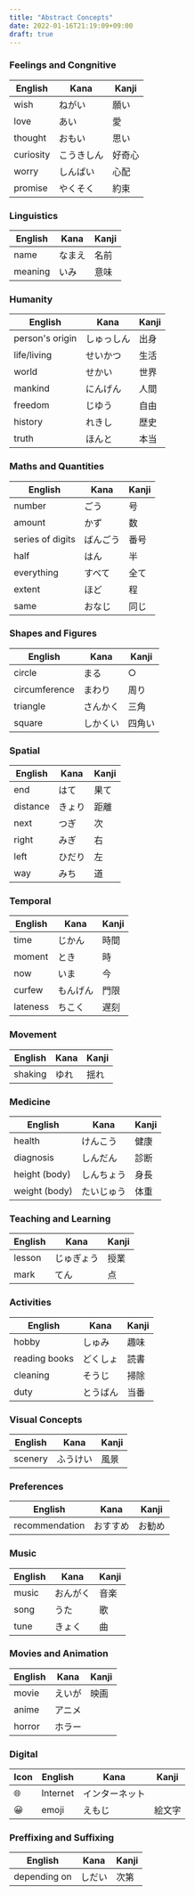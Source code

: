 ```yaml
---
title: "Abstract Concepts"
date: 2022-01-16T21:19:09+09:00
draft: true
---
```

### Feelings and Congnitive
| English   | Kana       | Kanji  |
|-----------|------------|--------|
| wish      | ねがい     | 願い   |
| love      | あい       | 愛     |
| thought   | おもい     | 思い   |
| curiosity | こうきしん | 好奇心 |
| worry     | しんぱい   | 心配   |
| promise   | やくそく   | 約束   |

### Linguistics
| English | Kana   | Kanji |
|---------|--------|-------|
| name    | なまえ | 名前  |
| meaning | いみ   | 意味  |

### Humanity
| English         | Kana       | Kanji |
|-----------------|------------|-------|
| person's origin | しゅっしん | 出身  |
| life/living     | せいかつ   | 生活  |
| world           | せかい     | 世界  |
| mankind         | にんげん   | 人間  |
| freedom         | じゆう     | 自由  |
| history         | れきし     | 歴史  |
| truth           | ほんと     | 本当  |

### Maths and Quantities
| English          | Kana     | Kanji |
|------------------|----------|-------|
| number           | ごう     | 号    |
| amount           | かず     | 数    |
| series of digits | ばんごう | 番号  |
| half             | はん     | 半    |
| everything       | すべて   | 全て  |
| extent           | ほど     | 程    |
| same             | おなじ   | 同じ  |

### Shapes and Figures
| English       | Kana     | Kanji  |
|---------------|----------|--------|
| circle        | まる     | ○     |
| circumference | まわり   | 周り   |
| triangle      | さんかく | 三角   |
| square        | しかくい | 四角い |

### Spatial
| English  | Kana   | Kanji |
|----------|--------|-------|
| end      | はて   | 果て  |
| distance | きょり | 距離  |
| next     | つぎ   | 次    |
| right    | みぎ   | 右    |
| left     | ひだり | 左    |
| way      | みち   | 道    |

### Temporal
| English  | Kana     | Kanji |
|----------|----------|-------|
| time     | じかん   | 時間  |
| moment   | とき     | 時    |
| now      | いま     | 今    |
| curfew   | もんげん | 門限  |
| lateness | ちこく   | 遅刻  |

### Movement
| English | Kana | Kanji |
|---------|------|-------|
| shaking | ゆれ | 揺れ  |

### Medicine
| English       | Kana       | Kanji |
|---------------|------------|-------|
| health        | けんこう   | 健康  |
| diagnosis     | しんだん   | 診断  |
| height (body) | しんちょう | 身長  |
| weight (body) | たいじゅう | 体重  |

### Teaching and Learning
| English | Kana       | Kanji |
|---------|------------|-------|
| lesson  | じゅぎょう | 授業  |
| mark    | てん       | 点    |

### Activities
| English       | Kana     | Kanji |
|---------------|----------|-------|
| hobby         | しゅみ   | 趣味  |
| reading books | どくしょ | 読書  |
| cleaning      | そうじ   | 掃除  |
| duty          | とうばん | 当番  |

### Visual Concepts
| English | Kana     | Kanji |
|---------|----------|-------|
| scenery | ふうけい | 風景  | 

### Preferences
| English        | Kana     | Kanji  |
|----------------|----------|--------|
| recommendation | おすすめ | お勧め |

### Music
| English | Kana     | Kanji |
|---------|----------|-------|
| music   | おんがく | 音楽  |
| song    | うた     | 歌    |
| tune    | きょく   | 曲    |

### Movies and Animation
| English | Kana   | Kanji |
|---------|--------|-------|
| movie   | えいが | 映画  |
| anime   | アニメ |       |
| horror  | ホラー |       |

### Digital
| Icon | English  | Kana           | Kanji  |
|------|----------|----------------|--------|
| 🌐   | Internet | インターネット |        |
| 😀   | emoji    | えもじ         | 絵文字 |

### Preffixing and Suffixing
| English      | Kana   | Kanji |
|--------------|--------|-------|
| depending on | しだい | 次第  |

